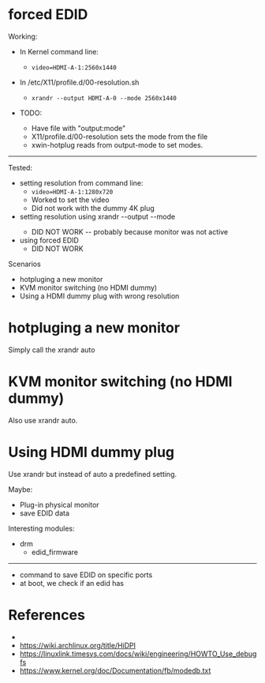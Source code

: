 # forced EDID

Working:

- In Kernel command line:
  - `video=HDMI-A-1:2560x1440`
- In /etc/X11/profile.d/00-resolution.sh
  - `xrandr --output HDMI-A-0 --mode 2560x1440`


- TODO:
  - Have file with "output:mode"
  - X11/profile.d/00-resolution sets the mode from the file
  - xwin-hotplug reads from output-mode to set modes.

***

Tested:

- setting resolution from command line:
  - `video=HDMI-A-1:1280x720`
  - Worked to set the video
  - Did not work with the dummy 4K plug
- setting resolution using xrandr --output <name> --mode <WxH>
  - DID NOT WORK -- probably because monitor was not active
- using forced EDID
  - DID NOT WORK


Scenarios

- hotpluging a new monitor
- KVM monitor switching (no HDMI dummy)
- Using a HDMI dummy plug with wrong resolution

# hotpluging a new monitor

Simply call the xrandr auto

# KVM monitor switching (no HDMI dummy)

Also use xrandr auto.

# Using HDMI dummy plug

Use xrandr but instead of auto a predefined setting.

Maybe:

- Plug-in physical monitor
- save EDID data

Interesting modules:

- drm
  - edid_firmware

***
- command to save EDID on specific ports
- at boot, we check if an edid has

# References

-
- https://wiki.archlinux.org/title/HiDPI
- https://linuxlink.timesys.com/docs/wiki/engineering/HOWTO_Use_debugfs
- https://www.kernel.org/doc/Documentation/fb/modedb.txt

